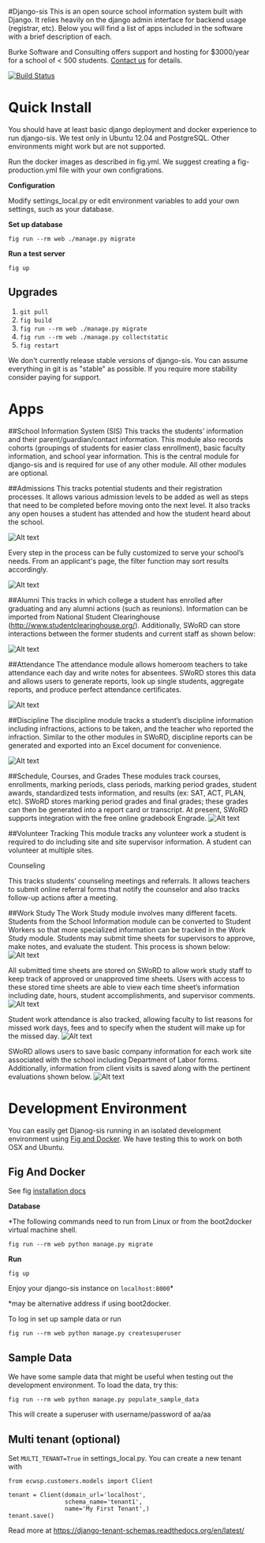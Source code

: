 #Django-sis 
This is an open source school information system built with Django. It relies heavily on the django admin interface for backend usage (registrar, etc). Below you will find a list of apps included in the software with a brief description of each.

Burke Software and Consulting offers support and hosting for $3000/year for a school of < 500 students. 
[Contact us](http://burkesoftware.com/contact-us/) for details.

[![Build Status](https://travis-ci.org/burke-software/django-sis.png)](https://travis-ci.org/burke-software/django-sis)

# Quick Install
You should have at least basic django deployment and docker experience to run django-sis. We test only in Ubuntu 12.04 and PostgreSQL.
Other environments might work but are not supported.

Run the docker images as described in fig.yml. We suggest creating a fig-production.yml file with your own configrations.

**Configuration**

Modify settings_local.py or edit environment variables to add your own settings, such as your database.

**Set up database**

    fig run --rm web ./manage.py migrate

**Run a test server**

    fig up

## Upgrades

1. `git pull`
2. `fig build`
3. `fig run --rm web ./manage.py migrate`
4. `fig run --rm web ./manage.py collectstatic`
5. `fig restart`

We don't currently release stable versions of django-sis. You can assume everything in git is as "stable" as possible. If you require more stability consider paying for support.

# Apps

##School Information System (SIS)
This tracks the students’ information and their parent/guardian/contact information. This module also records cohorts (groupings of students for easier class enrollment), basic faculty information, and school year information. This is the central module for django-sis and is required for use of any other module. All other modules are optional.

##Admissions
This tracks potential students and their registration processes. It allows various admission levels to be added as well as steps that need to be completed before moving onto the next level. It also tracks any open houses a student has attended and how the student heard about the school.

![Alt text](https://raw.github.com/burke-software/django-sis/master/screenshots/admissions1.jpg)

Every step in the process can be fully customized to serve your school’s needs. From an applicant's page, the filter function may sort results accordingly.  

![Alt text](https://raw.github.com/burke-software/django-sis/master/screenshots/admissions2.jpg)


##Alumni 
This tracks in which college a student has enrolled after graduating and any alumni actions (such as reunions). Information can be imported from National Student Clearinghouse (http://www.studentclearinghouse.org/). Additionally, SWoRD can store interactions between the former students and current staff as shown below:

![Alt text](https://raw.github.com/burke-software/django-sis/master/screenshots/alumni.jpg)

##Attendance 
The attendance module allows homeroom teachers to take attendance each day and write notes for absentees. SWoRD stores this data and allows users to generate reports, look up single students, aggregate reports, and produce perfect attendance certificates.

![Alt text](https://raw.github.com/burke-software/django-sis/master/screenshots/atndcap.jpg)

##Discipline
The discipline module tracks a student’s discipline information including infractions, actions to be taken, and the teacher who reported the infraction. Similar to the other modules in SWoRD, discipline reports can be generated and exported into an Excel document for convenience. 

![Alt text](https://raw.github.com/burke-software/django-sis/master/screenshots/discipline1.jpg)

##Schedule, Courses, and Grades
These modules track courses, enrollments, marking periods, class periods, marking period grades, student awards, standardized tests information, and results (ex: SAT, ACT, PLAN, etc). SWoRD stores marking period grades and final grades; these grades can then be generated into a report card or transcript. At present, SWoRD supports integration with the free online gradebook Engrade.
![Alt text](https://raw.github.com/burke-software/django-sis/master/screenshots/grades.jpg)

##Volunteer Tracking
This module tracks any volunteer work a student is required to do including site and site supervisor information. A student can volunteer at multiple sites.

Counseling

This tracks students’ counseling meetings and referrals. It allows teachers to submit online referral forms that notify the counselor and also tracks follow-up actions after a meeting.

##Work Study 
The Work Study module involves many different facets. Students from the School Information module can be converted to Student Workers so that more specialized information can be tracked in the Work Study module. Students may submit time sheets for supervisors to approve, make notes, and evaluate the student. This process is shown below:
![Alt text](https://raw.github.com/burke-software/django-sis/master/screenshots/cwsp1.jpg)

All submitted time sheets are stored on SWoRD to allow work study staff to keep track of approved or unapproved time sheets. Users with access to these stored time sheets are able to view each time sheet’s information including date, hours, student accomplishments, and supervisor comments.
![Alt text](https://raw.github.com/burke-software/django-sis/master/screenshots/cwsp2.jpg)

Student work attendance is also tracked, allowing faculty to list reasons for missed work days, fees and to specify when the student will make up for the missed day. 
![Alt text](https://raw.github.com/burke-software/django-sis/master/screenshots/cwsp3.jpg)

SWoRD allows users to save basic company information for each work site associated with the school including Department of Labor forms. Additionally, information from client visits is saved along with the pertinent evaluations shown below. 
![Alt text](https://raw.github.com/burke-software/django-sis/master/screenshots/cwsp4.jpg)

# Development Environment

You can easily get Djanog-sis running in an isolated development environment using [Fig and Docker](http://fig.sh). We have testing this to work on both OSX and Ubuntu. 

## Fig And Docker

See fig [installation docs](http://www.fig.sh/install.html)

**Database**

*The following commands need to run from Linux or from the boot2docker virtual machine shell.

`fig run --rm web python manage.py migrate`

**Run**

`fig up`

Enjoy your django-sis instance on `localhost:8000`*

*may be alternative address if using boot2docker.

To log in set up sample data or run 

`fig run --rm web python manage.py createsuperuser`

## Sample Data

We have some sample data that might be useful when testing out the development environment. To load the data, try this:

`fig run --rm web python manage.py populate_sample_data`

This will create a superuser with username/password of aa/aa

## Multi tenant (optional)
Set `MULTI_TENANT=True` in settings_local.py. You can create a new tenant with
```
from ecwsp.customers.models import Client

tenant = Client(domain_url='localhost',
                schema_name='tenant1',
                name='My First Tenant',)
tenant.save()
```
Read more at https://django-tenant-schemas.readthedocs.org/en/latest/
